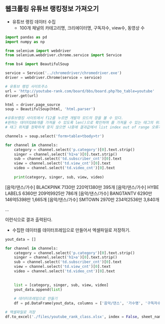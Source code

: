 ## 웹크롤링 유튜브 랭킹정보 가져오기

- 유튜브 랭킹 데이터 수집
  - 100개 채널의 카테고리명, 크리에이터명, 구독자수,  view수,  동영상 수 

```python
import pandas as pd
import numpy as np

from selenium import webdriver
from selenium.webdriver.chrome.service import Service

from bs4 import BeautifulSoup

service = Service('../chromedriver/chromedriver.exe')
driver = webdriver.Chrome(service = service)

# 유튜브 랭킹 사이트주소
url = 'http://youtube-rank.com/board/bbs/board.php?bo_table=youtube' 
driver.get(url)

html = driver.page_source
soup = BeautifulSoup(html, 'html.parser')

#유튜브랭킹 사이트에서 f12를 누르면 개발자 모드의 창을 볼 수 있다.
#원하는 데이터100개를 가져올 수 있도록 len()으로 확인하며 를 가져올 수 있는 태그의 위치를 찾는다. 
# 태그 위치를 정확하게 찾지 않으면 나중에 결과값에서 list index out of range 오류가 발생할 수 있다. channels = soup.select('tbody>tr')로 했을때 오류났음

channels = soup.select('form>table>tbody>tr') 

for channel in channels:
    category = channel.select('p.category')[0].text.strip()
    singer = channel.select('h1>a')[0].text.strip()
    sub = channel.select('td.subscriber_cnt')[0].text
    view = channel.select('td.view_cnt')[0].text
    video = channel.select('td.video_cnt')[0].text
     
    print(category, singer, sub, view, video)

```

[음악/댄스/가수] BLACKPINK 7130만 220억1380만 395개
[음악/댄스/가수] HYBE LABELS 6360만 209억9925만 786개
[음악/댄스/가수] BANGTANTV 6290만 146억5398만 1,665개
[음악/댄스/가수] SMTOWN 2970만 234억2536만 3,840개 

...

이런식으로 결과 출력된다.



- 수집한 데이터를 데이터프레임으로 만들어서 엑셀파일로 저장하기.

```python
yout_data = []

for channel in channels:
    category = channel.select('p.category')[0].text.strip()
    singer = channel.select('h1>a')[0].text.strip()
    sub = channel.select('td.subscriber_cnt')[0].text
    view = channel.select('td.view_cnt')[0].text
    video = channel.select('td.video_cnt')[0].text
    
    
    list = [category, singer, sub, view, video]
    yout_data.append(list)
    
    # 데이터프레임으로 만들기
    df = pd.DataFrame(yout_data, columns = ['음악/댄스', '가수명', '구독자수', 'view수', '동양상수']) 

```



```python
# 엑셀파일로 저장
df.to_excel('./files/youtube_rank_class.xlsx', index = False, sheet_name = 'youtube_chart_100')
```

